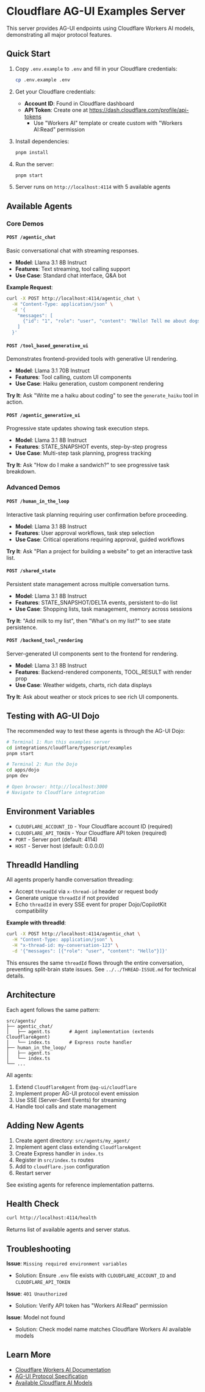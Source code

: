 # Cloudflare AG-UI Examples Server

This server provides AG-UI endpoints using Cloudflare Workers AI models, demonstrating all major protocol features.

## Quick Start

1. Copy `.env.example` to `.env` and fill in your Cloudflare credentials:

   ```bash
   cp .env.example .env
   ```

2. Get your Cloudflare credentials:
   - **Account ID**: Found in Cloudflare dashboard
   - **API Token**: Create one at <https://dash.cloudflare.com/profile/api-tokens>
     - Use "Workers AI" template or create custom with "Workers AI:Read" permission

3. Install dependencies:

   ```bash
   pnpm install
   ```

4. Run the server:

   ```bash
   pnpm start
   ```

5. Server runs on `http://localhost:4114` with 5 available agents

## Available Agents

### Core Demos

#### `POST /agentic_chat`

Basic conversational chat with streaming responses.

- **Model**: Llama 3.1 8B Instruct
- **Features**: Text streaming, tool calling support
- **Use Case**: Standard chat interface, Q&A bot

**Example Request**:

```bash
curl -X POST http://localhost:4114/agentic_chat \
  -H "Content-Type: application/json" \
  -d '{
    "messages": [
      {"id": "1", "role": "user", "content": "Hello! Tell me about dogs."}
    ]
  }'
```

#### `POST /tool_based_generative_ui`

Demonstrates frontend-provided tools with generative UI rendering.

- **Model**: Llama 3.1 70B Instruct
- **Features**: Tool calling, custom UI components
- **Use Case**: Haiku generation, custom component rendering

**Try It**: Ask "Write me a haiku about coding" to see the `generate_haiku` tool in action.

#### `POST /agentic_generative_ui`

Progressive state updates showing task execution steps.

- **Model**: Llama 3.1 8B Instruct
- **Features**: STATE_SNAPSHOT events, step-by-step progress
- **Use Case**: Multi-step task planning, progress tracking

**Try It**: Ask "How do I make a sandwich?" to see progressive task breakdown.

### Advanced Demos

#### `POST /human_in_the_loop`

Interactive task planning requiring user confirmation before proceeding.

- **Model**: Llama 3.1 8B Instruct
- **Features**: User approval workflows, task step selection
- **Use Case**: Critical operations requiring approval, guided workflows

**Try It**: Ask "Plan a project for building a website" to get an interactive task list.

#### `POST /shared_state`

Persistent state management across multiple conversation turns.

- **Model**: Llama 3.1 8B Instruct
- **Features**: STATE_SNAPSHOT/DELTA events, persistent to-do list
- **Use Case**: Shopping lists, task management, memory across sessions

**Try It**: "Add milk to my list", then "What's on my list?" to see state persistence.

#### `POST /backend_tool_rendering`

Server-generated UI components sent to the frontend for rendering.

- **Model**: Llama 3.1 8B Instruct
- **Features**: Backend-rendered components, TOOL_RESULT with render prop
- **Use Case**: Weather widgets, charts, rich data displays

**Try It**: Ask about weather or stock prices to see rich UI components.

## Testing with AG-UI Dojo

The recommended way to test these agents is through the AG-UI Dojo:

```bash
# Terminal 1: Run this examples server
cd integrations/cloudflare/typescript/examples
pnpm start

# Terminal 2: Run the Dojo
cd apps/dojo
pnpm dev

# Open browser: http://localhost:3000
# Navigate to Cloudflare integration
```

## Environment Variables

- `CLOUDFLARE_ACCOUNT_ID` - Your Cloudflare account ID (required)
- `CLOUDFLARE_API_TOKEN` - Your Cloudflare API token (required)
- `PORT` - Server port (default: 4114)
- `HOST` - Server host (default: 0.0.0.0)

## ThreadId Handling

All agents properly handle conversation threading:

- Accept `threadId` via `x-thread-id` header or request body
- Generate unique `threadId` if not provided
- Echo `threadId` in every SSE event for proper Dojo/CopilotKit compatibility

**Example with threadId**:
```bash
curl -X POST http://localhost:4114/agentic_chat \
  -H "Content-Type: application/json" \
  -H "x-thread-id: my-conversation-123" \
  -d '{"messages": [{"role": "user", "content": "Hello"}]}'
```

This ensures the same `threadId` flows through the entire conversation, preventing split-brain state issues. See `../../THREAD-ISSUE.md` for technical details.

## Architecture

Each agent follows the same pattern:

```text
src/agents/
├── agentic_chat/
│   ├── agent.ts       # Agent implementation (extends CloudflareAgent)
│   └── index.ts       # Express route handler
├── human_in_the_loop/
│   ├── agent.ts
│   └── index.ts
└── ...
```

All agents:

1. Extend `CloudflareAgent` from `@ag-ui/cloudflare`
2. Implement proper AG-UI protocol event emission
3. Use SSE (Server-Sent Events) for streaming
4. Handle tool calls and state management

## Adding New Agents

1. Create agent directory: `src/agents/my_agent/`
2. Implement agent class extending `CloudflareAgent`
3. Create Express handler in `index.ts`
4. Register in `src/index.ts` routes
5. Add to `cloudflare.json` configuration
6. Restart server

See existing agents for reference implementation patterns.

## Health Check

```bash
curl http://localhost:4114/health
```

Returns list of available agents and server status.

## Troubleshooting

**Issue**: `Missing required environment variables`

- Solution: Ensure `.env` file exists with `CLOUDFLARE_ACCOUNT_ID` and `CLOUDFLARE_API_TOKEN`

**Issue**: `401 Unauthorized`

- Solution: Verify API token has "Workers AI:Read" permission

**Issue**: Model not found

- Solution: Check model name matches Cloudflare Workers AI available models

## Learn More

- [Cloudflare Workers AI Documentation](https://developers.cloudflare.com/workers-ai/)
- [AG-UI Protocol Specification](https://docs.ag-ui.com/)
- [Available Cloudflare AI Models](https://developers.cloudflare.com/workers-ai/models/)
